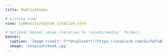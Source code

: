 ```yaml
---
title: Publications

# Listing view
view: community/custom_citation_card

# Optional banner image (relative to `assets/media/` folder).
banner:
  caption: 'Image credit: [**Unsplash**](https://unsplash.com/ko/%EC%82%AC%EC%A7%84/%EA%B0%88%EC%83%89-%EB%82%98%EB%AC%B4-%EC%84%A0%EB%B0%98%EC%97%90-%EC%B1%85-2JIvboGLeho?utm_content=creditCopyText&utm_medium=referral&utm_source=unsplash)의 [**PSusan Q Yin**](https://unsplash.com/ko/@syinq?utm_content=creditCopyText&utm_medium=referral&utm_source=unsplash")'
  image: 'unsplash/book.jpg'
---
```

